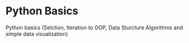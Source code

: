 # Python Basics
 Python basics (Selction, Iteration to OOP, Data Sturcture Algorithms and simple data visualization)
